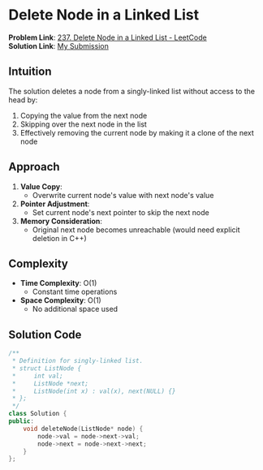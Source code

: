 # Delete Node in a Linked List

**Problem Link**: [237. Delete Node in a Linked List - LeetCode](https://leetcode.com/problems/delete-node-in-a-linked-list/)  
**Solution Link**: [My Submission](https://leetcode.com/problems/delete-node-in-a-linked-list/submissions/1633022957)

## Intuition
The solution deletes a node from a singly-linked list without access to the head by:
1. Copying the value from the next node
2. Skipping over the next node in the list
3. Effectively removing the current node by making it a clone of the next node

## Approach
1. **Value Copy**:
   - Overwrite current node's value with next node's value
2. **Pointer Adjustment**:
   - Set current node's next pointer to skip the next node
3. **Memory Consideration**:
   - Original next node becomes unreachable (would need explicit deletion in C++)

## Complexity
- **Time Complexity**: O(1)  
  - Constant time operations
- **Space Complexity**: O(1)  
  - No additional space used

## Solution Code
```cpp
/**
 * Definition for singly-linked list.
 * struct ListNode {
 *     int val;
 *     ListNode *next;
 *     ListNode(int x) : val(x), next(NULL) {}
 * };
 */
class Solution {
public:
    void deleteNode(ListNode* node) {
        node->val = node->next->val;
        node->next = node->next->next;
    }
};
